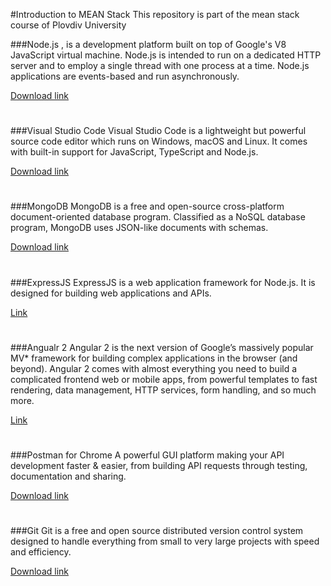 #Introduction to MEAN Stack
This repository is part of the mean stack course of Plovdiv University 



###Node.js
, is a development platform built on top of Google's V8 JavaScript virtual machine. Node.js is intended to run on a dedicated HTTP server and to employ a single thread with one process at a time. Node.js applications are events-based and run asynchronously.

[Download link](https://nodejs.org/en/download/)


#
###Visual Studio Code
Visual Studio Code is a lightweight but powerful source code editor which runs on Windows, macOS and Linux. It comes with built-in support for JavaScript, TypeScript and Node.js.

[Download link](https://code.visualstudio.com/download/)


#
###MongoDB
MongoDB is a free and open-source cross-platform document-oriented database program. Classified as a NoSQL database program, MongoDB uses JSON-like documents with schemas.

[Download link](https://www.mongodb.com/download-center?jmp=homepage#community/)


#
###ExpressJS
ExpressJS is a web application framework for Node.js. It is designed for building web applications and APIs.

[Link](http://expressjs.com/)


#
###Angualr 2
Angular 2 is the next version of Google’s massively popular MV* framework for building complex applications in the browser (and beyond). Angular 2 comes with almost everything you need to build a complicated frontend web or mobile apps, from powerful templates to fast rendering, data management, HTTP services, form handling, and so much more.

[Link](https://angular.io/)


#
###Postman for Chrome
A powerful GUI platform making your API development faster & easier, from building API requests through testing, documentation and sharing.

[Download link](https://chrome.google.com/webstore/detail/postman/fhbjgbiflinjbdggehcddcbncdddomop/)


#
###Git
Git is a free and open source distributed version control system designed to handle everything from small to very large projects with speed and efficiency.

[Download link](https://git-scm.com/)
